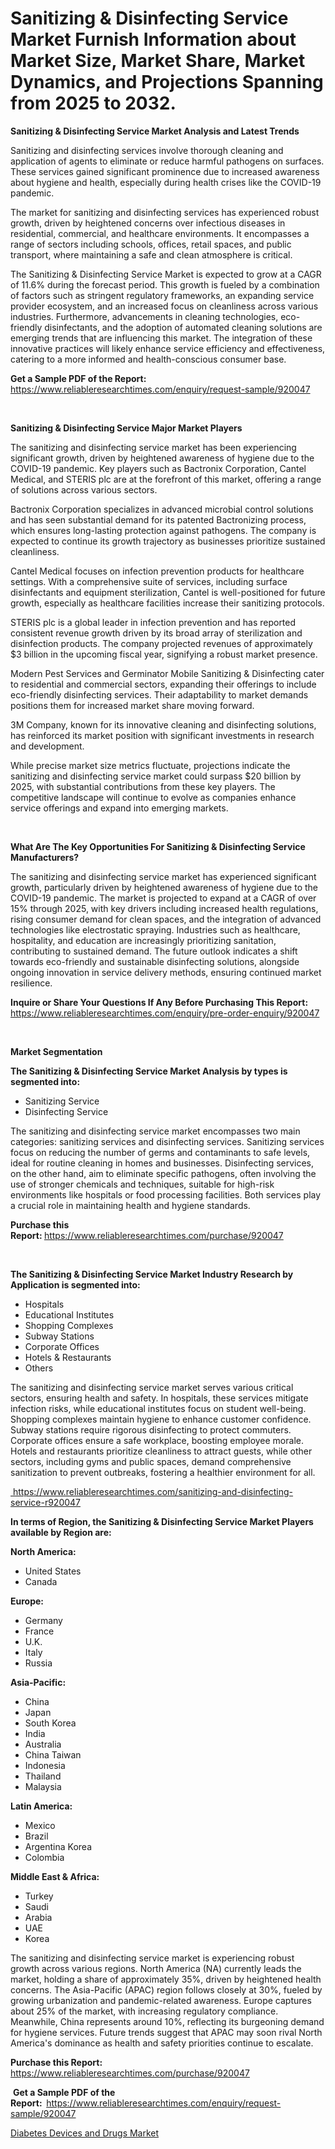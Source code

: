<p><h1>Sanitizing & Disinfecting Service Market Furnish Information about Market Size, Market Share, Market Dynamics, and Projections Spanning from 2025 to 2032.</h1></p><p><strong>Sanitizing & Disinfecting Service Market Analysis and Latest Trends</strong></p>
<p><p>Sanitizing and disinfecting services involve thorough cleaning and application of agents to eliminate or reduce harmful pathogens on surfaces. These services gained significant prominence due to increased awareness about hygiene and health, especially during health crises like the COVID-19 pandemic. </p><p>The market for sanitizing and disinfecting services has experienced robust growth, driven by heightened concerns over infectious diseases in residential, commercial, and healthcare environments. It encompasses a range of sectors including schools, offices, retail spaces, and public transport, where maintaining a safe and clean atmosphere is critical.</p><p>The Sanitizing & Disinfecting Service Market is expected to grow at a CAGR of 11.6% during the forecast period. This growth is fueled by a combination of factors such as stringent regulatory frameworks, an expanding service provider ecosystem, and an increased focus on cleanliness across various industries. Furthermore, advancements in cleaning technologies, eco-friendly disinfectants, and the adoption of automated cleaning solutions are emerging trends that are influencing this market. The integration of these innovative practices will likely enhance service efficiency and effectiveness, catering to a more informed and health-conscious consumer base.</p></p>
<p><strong>Get a Sample PDF of the Report:&nbsp;</strong> <a href="https://www.reliableresearchtimes.com/enquiry/request-sample/920047?utm_campaign=2937&utm_medium=2&utm_source=Github&utm_content=ia&utm_term=07032025&utm_id=sanitizing-disinfecting-service">https://www.reliableresearchtimes.com/enquiry/request-sample/920047</a></p>
<p>&nbsp;</p>
<p><strong>Sanitizing & Disinfecting Service Major Market Players</strong></p>
<p><p>The sanitizing and disinfecting service market has been experiencing significant growth, driven by heightened awareness of hygiene due to the COVID-19 pandemic. Key players such as Bactronix Corporation, Cantel Medical, and STERIS plc are at the forefront of this market, offering a range of solutions across various sectors. </p><p>Bactronix Corporation specializes in advanced microbial control solutions and has seen substantial demand for its patented Bactronizing process, which ensures long-lasting protection against pathogens. The company is expected to continue its growth trajectory as businesses prioritize sustained cleanliness.</p><p>Cantel Medical focuses on infection prevention products for healthcare settings. With a comprehensive suite of services, including surface disinfectants and equipment sterilization, Cantel is well-positioned for future growth, especially as healthcare facilities increase their sanitizing protocols.</p><p>STERIS plc is a global leader in infection prevention and has reported consistent revenue growth driven by its broad array of sterilization and disinfection products. The company projected revenues of approximately $3 billion in the upcoming fiscal year, signifying a robust market presence.</p><p>Modern Pest Services and Germinator Mobile Sanitizing & Disinfecting cater to residential and commercial sectors, expanding their offerings to include eco-friendly disinfecting services. Their adaptability to market demands positions them for increased market share moving forward.</p><p>3M Company, known for its innovative cleaning and disinfecting solutions, has reinforced its market position with significant investments in research and development.</p><p>While precise market size metrics fluctuate, projections indicate the sanitizing and disinfecting service market could surpass $20 billion by 2025, with substantial contributions from these key players. The competitive landscape will continue to evolve as companies enhance service offerings and expand into emerging markets.</p></p>
<p>&nbsp;</p>
<p><strong>What Are The Key Opportunities For Sanitizing & Disinfecting Service Manufacturers?</strong></p>
<p><p>The sanitizing and disinfecting service market has experienced significant growth, particularly driven by heightened awareness of hygiene due to the COVID-19 pandemic. The market is projected to expand at a CAGR of over 15% through 2025, with key drivers including increased health regulations, rising consumer demand for clean spaces, and the integration of advanced technologies like electrostatic spraying. Industries such as healthcare, hospitality, and education are increasingly prioritizing sanitation, contributing to sustained demand. The future outlook indicates a shift towards eco-friendly and sustainable disinfecting solutions, alongside ongoing innovation in service delivery methods, ensuring continued market resilience.</p></p>
<p><strong>Inquire or Share Your Questions If Any Before Purchasing This Report:</strong> <a href="https://www.reliableresearchtimes.com/enquiry/pre-order-enquiry/920047?utm_campaign=2937&utm_medium=2&utm_source=Github&utm_content=ia&utm_term=07032025&utm_id=sanitizing-disinfecting-service">https://www.reliableresearchtimes.com/enquiry/pre-order-enquiry/920047</a></p>
<p>&nbsp;</p>
<p><strong>Market Segmentation</strong></p>
<p><strong>The Sanitizing & Disinfecting Service Market Analysis by types is segmented into:</strong></p>
<p><ul><li>Sanitizing Service</li><li>Disinfecting Service</li></ul></p>
<p><p>The sanitizing and disinfecting service market encompasses two main categories: sanitizing services and disinfecting services. Sanitizing services focus on reducing the number of germs and contaminants to safe levels, ideal for routine cleaning in homes and businesses. Disinfecting services, on the other hand, aim to eliminate specific pathogens, often involving the use of stronger chemicals and techniques, suitable for high-risk environments like hospitals or food processing facilities. Both services play a crucial role in maintaining health and hygiene standards.</p></p>
<p><strong>Purchase this Report:&nbsp;</strong><a href="https://www.reliableresearchtimes.com/purchase/920047?utm_campaign=2937&utm_medium=2&utm_source=Github&utm_content=ia&utm_term=07032025&utm_id=sanitizing-disinfecting-service">https://www.reliableresearchtimes.com/purchase/920047</a></p>
<p>&nbsp;</p>
<p><strong>The Sanitizing & Disinfecting Service Market Industry Research by Application is segmented into:</strong></p>
<p><ul><li>Hospitals</li><li>Educational Institutes</li><li>Shopping Complexes</li><li>Subway Stations</li><li>Corporate Offices</li><li>Hotels & Restaurants</li><li>Others</li></ul></p>
<p><p>The sanitizing and disinfecting service market serves various critical sectors, ensuring health and safety. In hospitals, these services mitigate infection risks, while educational institutes focus on student well-being. Shopping complexes maintain hygiene to enhance customer confidence. Subway stations require rigorous disinfecting to protect commuters. Corporate offices ensure a safe workplace, boosting employee morale. Hotels and restaurants prioritize cleanliness to attract guests, while other sectors, including gyms and public spaces, demand comprehensive sanitization to prevent outbreaks, fostering a healthier environment for all.</p></p>
<p><a href="https://www.reliableresearchtimes.com/sanitizing-and-disinfecting-service-r920047?utm_campaign=2937&utm_medium=2&utm_source=Github&utm_content=ia&utm_term=07032025&utm_id=sanitizing-disinfecting-service">&nbsp;https://www.reliableresearchtimes.com/sanitizing-and-disinfecting-service-r920047</a></p>
<p><strong>In terms of Region, the Sanitizing & Disinfecting Service Market Players available by Region are:</strong></p>
<p>
    <p> <strong> North America: </strong>
        <ul>
            <li>United States</li>
            <li>Canada</li>
        </ul>
        </p> 
    <p> <strong> Europe: </strong>
        <ul>
            <li>Germany</li>
            <li>France</li>
            <li>U.K.</li>
            <li>Italy</li>
            <li>Russia</li>
        </ul>
        </p> 
    <p> <strong> Asia-Pacific: </strong>
        <ul>
            <li>China</li>
            <li>Japan</li>
            <li>South Korea</li>
            <li>India</li>
            <li>Australia</li>
            <li>China Taiwan</li>
            <li>Indonesia</li>
            <li>Thailand</li>
            <li>Malaysia</li>
        </ul>
        </p> 
    <p> <strong> Latin America: </strong>
        <ul>
            <li>Mexico</li>
            <li>Brazil</li>
            <li>Argentina Korea</li>
            <li>Colombia</li>
        </ul>
        </p> 
    <p> <strong> Middle East & Africa: </strong>
        <ul>
            <li>Turkey</li>
            <li>Saudi</li>
            <li>Arabia</li>
            <li>UAE</li>
            <li>Korea</li>
        </ul>
    </p>
    </p>
<p><p>The sanitizing and disinfecting service market is experiencing robust growth across various regions. North America (NA) currently leads the market, holding a share of approximately 35%, driven by heightened health concerns. The Asia-Pacific (APAC) region follows closely at 30%, fueled by growing urbanization and pandemic-related awareness. Europe captures about 25% of the market, with increasing regulatory compliance. Meanwhile, China represents around 10%, reflecting its burgeoning demand for hygiene services. Future trends suggest that APAC may soon rival North America's dominance as health and safety priorities continue to escalate.</p></p>
<p><strong>Purchase this Report: </strong><a href="https://www.reliableresearchtimes.com/purchase/920047?utm_campaign=2937&utm_medium=2&utm_source=Github&utm_content=ia&utm_term=07032025&utm_id=sanitizing-disinfecting-service">https://www.reliableresearchtimes.com/purchase/920047</a></p>
<p>&nbsp;<strong>Get a Sample PDF of the Report:&nbsp;&nbsp;</strong><a href="https://www.reliableresearchtimes.com/enquiry/request-sample/920047?utm_campaign=2937&utm_medium=2&utm_source=Github&utm_content=ia&utm_term=07032025&utm_id=sanitizing-disinfecting-service">https://www.reliableresearchtimes.com/enquiry/request-sample/920047</a></p>
<p><strong></strong></p>
<p><p><a href="https://github.com/benhaeneye/Market-Research-Report-List-1/blob/main/diabetes-devices-and-drugs-market.md?utm_campaign=2937&utm_medium=2&utm_source=Github&utm_content=ia&utm_term=07032025&utm_id=sanitizing-disinfecting-service">Diabetes Devices and Drugs Market</a></p></p>
